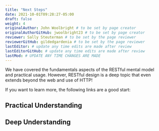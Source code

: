 ```yaml
---
title: "Next Steps"
date: 2021-10-01T09:28:27-05:00
draft: false
weight: 4
originalAuthor: John Woolbright # to be set by page creator
originalAuthorGitHub: jwoolbright23 # to be set by page creator
reviewer: Sally Steuterman # to be set by the page reviewer
reviewerGitHub: gildedgardenia # to be set by the page reviewer
lastEditor: # update any time edits are made after review
lastEditorGitHub: # update any time edits are made after review
lastMod: # UPDATE ANY TIME CHANGES ARE MADE
---
```


We have covered the fundamentals aspects of the RESTful mental model and practical usage. However, RESTful design is a deep topic that even extends beyond the web and use of HTTP!

If you want to learn more, the following links are a good start:

## Practical Understanding

## Deep Understanding